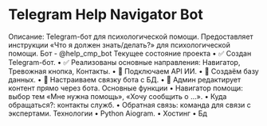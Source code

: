 # Telegram Help Navigator Bot
 Описание: Telegram-бот для психологической помощи. Предоставляет инструкции «Что я должен знать/делать?» для психологической помощи.
 Бот - @help_cmp_bot
Текущее состояние проекта
•	✅ Создан Telegram-бот.
•	✅ Реализованы основные направления: Навигатор, Тревожная кнопка, Контакты.
•	🔄 Подключаем API ИИ.
•	🔄 Создаём базу данных.
•	🔄 Настраиваем связку бота с БД.
•	🔄 Админ редактирует контент прямо через бота.
Основные функции
•	Навигатор помощи: выбор тем «Мне нужна помощь», «Хочу сообщить о …».
•	Куда обращаться?: контакты служб.
•	Обратная связь: команда для связи с экспертами.
Технологии
•	Python Aiogram.
•	Хостинг
•	Бд

